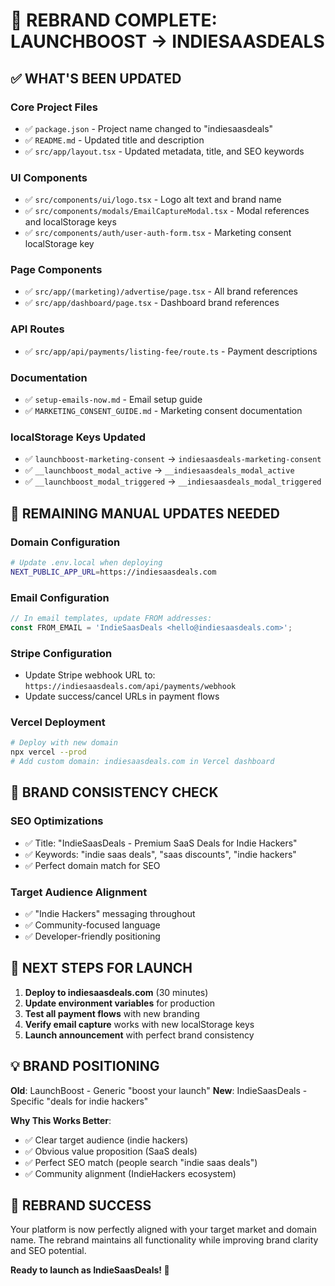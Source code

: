 # 🎯 **REBRAND COMPLETE: LAUNCHBOOST → INDIESAASDEALS**

## ✅ **WHAT'S BEEN UPDATED**

### **Core Project Files**
- ✅ `package.json` - Project name changed to "indiesaasdeals"
- ✅ `README.md` - Updated title and description
- ✅ `src/app/layout.tsx` - Updated metadata, title, and SEO keywords

### **UI Components**
- ✅ `src/components/ui/logo.tsx` - Logo alt text and brand name
- ✅ `src/components/modals/EmailCaptureModal.tsx` - Modal references and localStorage keys
- ✅ `src/components/auth/user-auth-form.tsx` - Marketing consent localStorage key

### **Page Components**
- ✅ `src/app/(marketing)/advertise/page.tsx` - All brand references
- ✅ `src/app/dashboard/page.tsx` - Dashboard brand references

### **API Routes**
- ✅ `src/app/api/payments/listing-fee/route.ts` - Payment descriptions

### **Documentation**
- ✅ `setup-emails-now.md` - Email setup guide
- ✅ `MARKETING_CONSENT_GUIDE.md` - Marketing consent documentation

### **localStorage Keys Updated**
- ✅ `launchboost-marketing-consent` → `indiesaasdeals-marketing-consent`
- ✅ `__launchboost_modal_active` → `__indiesaasdeals_modal_active`
- ✅ `__launchboost_modal_triggered` → `__indiesaasdeals_modal_triggered`

## 🔧 **REMAINING MANUAL UPDATES NEEDED**

### **Domain Configuration**
```bash
# Update .env.local when deploying
NEXT_PUBLIC_APP_URL=https://indiesaasdeals.com
```

### **Email Configuration**
```typescript
// In email templates, update FROM addresses:
const FROM_EMAIL = 'IndieSaasDeals <hello@indiesaasdeals.com>';
```

### **Stripe Configuration**
- Update Stripe webhook URL to: `https://indiesaasdeals.com/api/payments/webhook`
- Update success/cancel URLs in payment flows

### **Vercel Deployment**
```bash
# Deploy with new domain
npx vercel --prod
# Add custom domain: indiesaasdeals.com in Vercel dashboard
```

## 🎯 **BRAND CONSISTENCY CHECK**

### **SEO Optimizations**
- ✅ Title: "IndieSaasDeals - Premium SaaS Deals for Indie Hackers"
- ✅ Keywords: "indie saas deals", "saas discounts", "indie hackers"
- ✅ Perfect domain match for SEO

### **Target Audience Alignment**
- ✅ "Indie Hackers" messaging throughout
- ✅ Community-focused language
- ✅ Developer-friendly positioning

## 🚀 **NEXT STEPS FOR LAUNCH**

1. **Deploy to indiesaasdeals.com** (30 minutes)
2. **Update environment variables** for production
3. **Test all payment flows** with new branding
4. **Verify email capture** works with new localStorage keys
5. **Launch announcement** with perfect brand consistency

## 💡 **BRAND POSITIONING**

**Old**: LaunchBoost - Generic "boost your launch" 
**New**: IndieSaasDeals - Specific "deals for indie hackers"

**Why This Works Better**:
- ✅ Clear target audience (indie hackers)
- ✅ Obvious value proposition (SaaS deals)
- ✅ Perfect SEO match (people search "indie saas deals")
- ✅ Community alignment (IndieHackers ecosystem)

## 🎉 **REBRAND SUCCESS**

Your platform is now perfectly aligned with your target market and domain name. The rebrand maintains all functionality while improving brand clarity and SEO potential.

**Ready to launch as IndieSaasDeals! 🚀**